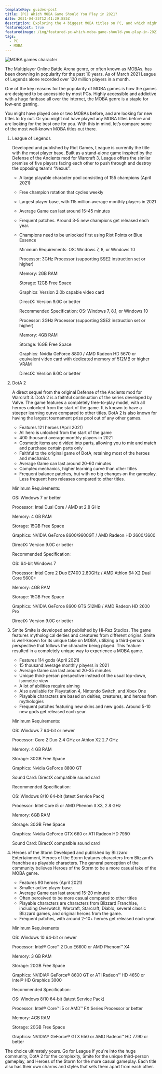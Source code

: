 ```yaml
---
templateKey: guides-post
title: (PC) Which MOBA Game Should You Play in 2021?
date: 2021-04-25T12:41:29.885Z
description: Exploring the 4 biggest MOBA titles on PC, and which might suit you.
featuredpost: true
featuredimage: /img/featured-pc-which-moba-game-should-you-play-in-2021-.png
tags:
  - PC
  - MOBA
---
```

![MOBA games character](/img/featured-pc-which-moba-game-should-you-play-in-2021-.png "MOBA games character")

The Multiplayer Online Battle Arena genre, or often known as MOBAs, has been drowning in popularity for the past 10 years. As of March 2021 League of Legends alone recorded over 120 million players in a month.  

One of the key reasons for the popularity of MOBA games is how the games are designed to be accessible by most PCs. Highly accessible and addictive with a huge fanbase all over the internet, the MOBA genre is a staple for low-end gaming.

You might have played one or two MOBAs before, and are looking for new titles to try out. Or you might not have played any MOBA titles before and are looking for the best one for you. With this in mind, let’s compare some of the most well-known MOBA titles out there.

1. League of Legends

      Developed and published by Riot Games, League is currently the title with the most player base. Built as a stand-alone game inspired by the Defense of the Ancients mod for Warcraft 3, League offers the similar premise of five players facing each other to push through and destroy the opposing team’s “Nexus”.

   * A large playable character pool consisting of 155 champions (April 2021)
   * Free champion rotation that cycles weekly
   * Largest player base, with 115 million average monthly players in 2021
   * Average Game can last around 15-45 minutes
   * Frequent patches. Around 3-5 new champions get released each year.
   * Champions need to be unlocked first using Riot Points or Blue Essence

        Minimum Requirements:
        OS: Windows 7, 8, or Windows 10

        Processor: 3GHz Processor (supporting SSE2 instruction set or higher)

        Memory: 2GB RAM

        Storage: 12GB Free Space

        Graphics: Version 2.0b capable video card

        DirectX: Version 9.0C or better



        Recommended Specification:
        OS: Windows 7, 8.1, or Windows 10

        Processor: 3GHz Processor (supporting SSE2 instruction set or higher)

        Memory: 4GB RAM

        Storage: 16GB Free Space

        Graphics: Nvidia GeForce 8800 / AMD Radeon HD 5670 or equivalent video card with dedicated memory of 512MB or higher VRAM

        DirectX: Version 9.0C or better
2. DotA 2

   A direct sequel from the original Defense of the Ancients mod for Warcraft 3. DotA 2 is a faithful continuation of the series developed by Valve. The game features a completely free-to-play model, with all heroes unlocked from the start of the game. It is known to have a steeper learning curve compared to other titles. DotA 2 is also known for having the largest tournament prize pool out of any other games.

   * Features 121 heroes (April 2021)
   * All hero is unlocked from the start of the game
   * 400 thousand average monthly players in 2021
   * Cosmetic items are divided into parts, allowing you to mix and match and purchase certain parts only
   * Faithful to the original game of DotA, retaining most of the heroes and mechanics
   * Average Game can last around 20-60 minutes 
   * Complex mechanics, higher learning curve than other titles
   * Frequent balance patches, but with no big changes on the gameplay. Less frequent hero releases compared to other titles.

   Minimum Requirements:

   OS: Windows 7 or better

   Processor: Intel Dual Core / AMD at 2.8 GHz

   Memory: 4 GB RAM

   Storage: 15GB Free Space

   Graphics: NVIDIA GeForce 8600/9600GT / AMD Radeon HD 2600/3600

   DirectX: Version 9.0C or better



   Recommended Specification:

   OS: 64-bit Windows 7

   Processor: Intel Core 2 Duo E7400 2.80GHz / AMD Athlon 64 X2 Dual Core 5600+

   Memory: 4GB RAM

   Storage: 15GB Free Space

   Graphics: NVIDIA GeForce 8600 GTS 512MB / AMD Radeon HD 2600 Pro

   DirectX: Version 9.0C or better


3. Smite
   Smite is developed and published by Hi-Rez Studios. The game features mythological deities and creatures from different origins.  Smite is well-known for its unique take on MOBA, utilizing a third-person perspective that follows the character being played.  This feature resulted in a completely unique way to experience a MOBA game.

   * Features 114 gods (April 2021)
   * 15 thousand average monthly players in 2021
   * Average Game can last around 20-35 minutes
   * Unique third-person perspective instead of the usual top-down, isometric view
   * A lot of abilities require aiming
   * Also available for Playstation 4, Nintendo Switch, and Xbox One
   * Playable characters are based on deities, creatures, and heroes from mythologies
   * Frequent patches featuring new skins and new gods. Around 5-10 new gods get released each year.

   Minimum Requirements:

   OS: Windows 7 64-bit or newer

   Processor: Core 2 Duo 2.4 GHz or Athlon X2 2.7 GHz

   Memory: 4 GB RAM

   Storage: 30GB Free Space

   Graphics: Nvidia GeForce 8800 GT

   Sound Card: DirectX compatible sound card



   Recommended Specification:

   OS: Windows 8/10 64-bit (latest Service Pack)

   Processor: Intel Core i5 or AMD Phenom II X3, 2.8 GHz 

   Memory: 6GB RAM

   Storage: 30GB Free Space

   Graphics: Nvidia GeForce GTX 660 or ATI Radeon HD 7950

   Sound Card: DirectX compatible sound card


4. Heroes of the Storm
   Developed and published by Blizzard Entertainment, Heroes of the Storm features characters from Blizzard’s franchise as playable characters. The general perception of the community believes Heroes of the Storm to be a more casual take of the MOBA genre.

   * Features 90 heroes (April 2021)
   * Smaller active player base. 
   * Average Game can last around 15-20 minutes
   * Often perceived to be more casual compared to other titles
   * Playable characters are characters from Blizzard Franchise, including Overwatch, Warcraft, Starcraft, Diablo, several classic Blizzard games, and original heroes from the game.
   * Frequent patches, with around 2-10+ heroes get released each year.

   Minimum Requirements

   OS: Windows 10 64-bit or newer

   Processor: Intel® Core™ 2 Duo E6600 or AMD Phenom™ X4

   Memory: 3 GB RAM

   Storage: 20GB Free Space

   Graphics: NVIDIA® GeForce® 8600 GT or ATI Radeon™ HD 4650 or Intel® HD    Graphics 3000



   Recommended Specification:

   OS: Windows 8/10 64-bit (latest Service Pack)

   Processor: Intel® Core™ i5 or AMD™ FX Series Processor or better

   Memory: 4GB RAM

   Storage: 20GB Free Space

   Graphics: NVIDIA® GeForce® GTX 650 or AMD Radeon™ HD 7790 or better

The choice ultimately yours. Go for League if you're into the huge community, DotA 2 for the complexity, Smite for the unique third-person gameplay, and Heroes of the Storm for the more casual gameplay. Each title also has their own charms and styles that sets them apart from each other.